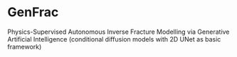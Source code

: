 # GenFrac
Physics-Supervised Autonomous Inverse Fracture Modelling via Generative Artificial Intelligence (conditional diffusion models with 2D UNet as basic framework)
